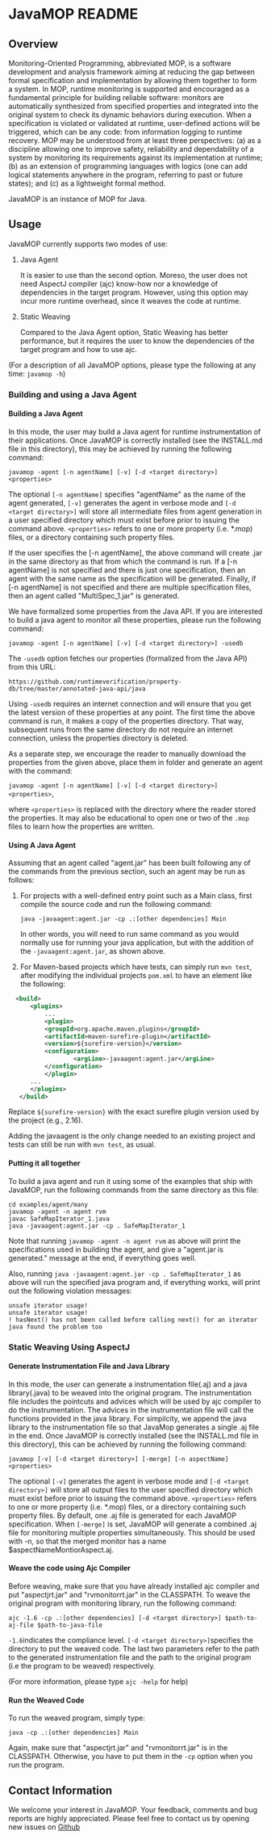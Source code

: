 # JavaMOP README

## Overview

Monitoring-Oriented Programming, abbreviated MOP, is a software
development and analysis framework aiming at reducing the gap between
formal specification and implementation by allowing them together to
form a system. In MOP, runtime monitoring is supported and encouraged
as a fundamental principle for building reliable software: monitors
are automatically synthesized from specified properties and integrated
into the original system to check its dynamic behaviors during
execution. When a specification is violated or validated at runtime,
user-defined actions will be triggered, which can be any code: from
information logging to runtime recovery.  MOP may be understood from
at least three perspectives: (a) as a discipline allowing one to
improve safety, reliability and dependability of a system by
monitoring its requirements against its implementation at runtime; (b)
as an extension of programming languages with logics (one can add
logical statements anywhere in the program, referring to past or
future states); and (c) as a lightweight formal method.

JavaMOP is an instance of MOP for Java.

## Usage

JavaMOP currently supports two modes of use:

1. Java Agent

   It is easier to use than the second option. Moreso, the user does not need AspectJ compiler (ajc) know-how nor    a knowledge of dependencies in the target program. However, using this option may incur more runtime overhead,    since it weaves the code at runtime.
   
2. Static Weaving

   Compared to the Java Agent option, Static Weaving has better performance, but it requires the user to know      the dependencies of the target program and how to use ajc.  

(For a description of all JavaMOP options, please type the following at
any time: ```javamop -h```)

### Building and using a Java Agent

#### Building a Java Agent

In this mode, the user may build a Java agent for runtime
instrumentation of their applications. Once JavaMOP is correctly
installed (see the INSTALL.md file in this directory), this may be
achieved by running the following command:

```javamop -agent [-n agentName] [-v] [-d <target directory>] <properties>```

The optional ```[-n agentName]``` specifies "agentName" as the name of
the agent generated, ```[-v]``` generates the agent in verbose mode
and ```[-d <target directory>]``` will store all intermediate files
from agent generation in a user specified directory which must exist
before prior to issuing the command above. ```<properties>``` refers
to one or more property (i.e. *.mop) files, or a directory containing
such property files.

If the user specifies the [-n agentName], the above command will
create <agentName>.jar in the same directory as that from which the
command is run. If a [-n agentName] is not specified and there is just
one specification, then an agent with the same name as the
specification will be generated. Finally, if [-n agentName] is not
specified and there are multiple specification files, then an agent
called "MultiSpec_1.jar" is generated.

We have formalized some properties from the Java API. If you are
interested to build a java agent to monitor all these properties,
please run the following command:

```javamop -agent [-n agentName] [-v] [-d <target directory>] -usedb```

The ```-usedb``` option fetches our properties (formalized from the
Java API) from this URL:

`https://github.com/runtimeverification/property-db/tree/master/annotated-java-api/java`

Using ```-usedb``` requires an internet connection and will ensure
that you get the latest version of these properties at any point. The
first time the above command is run, it makes a copy of the properties
directory. That way, subsequent runs from the same directory do not
require an internet connection, unless the properties directory is
deleted.

As a separate step, we encourage the reader to manually download the
properties from the given above, place them in folder and generate an
agent with the command:

```javamop -agent [-n agentName] [-v] [-d <target directory>] <properties>```,

where ```<properties>``` is replaced with the directory where the reader
stored the properties. It may also be educational to open one or two
of the ```.mop``` files to learn how the properties are written.

#### Using A Java Agent

Assuming that an agent called "agent.jar" has been built following any
of the commands from the previous section, such an agent may be run as
follows:

1. For projects with a well-defined entry point such as a Main class,
   first compile the source code and run the following command:
  
   ```java -javaagent:agent.jar -cp .:[other dependencies] Main```

   In other words, you will need to run same command as you would
   normally use for running your java application, but with the
   addition of the ```-javaagent:agent.jar```, as shown above.


2. For Maven-based projects which have tests, can simply run ```mvn
   test```, after modifying the individual projects ```pom.xml``` to have
   an element like the following:

  ```xml
    <build>
    	<plugins>
    		...
        	<plugin>
	  		<groupId>org.apache.maven.plugins</groupId>
	  		<artifactId>maven-surefire-plugin</artifactId>
	  		<version>${surefire-version}</version>
	  		<configuration>
        			<argLine>-javaagent:agent.jar</argLine>
	  		</configuration>
        	</plugin>
		...       
      	</plugins>
     </build>
   ```

   Replace ```${surefire-version}``` with the exact surefire plugin
   version used by the project (e.g., 2.16). 

   Adding the javaagent is the only change needed to an existing
   project and tests can still be run with ```mvn test```, as usual.

#### Putting it all together

To build a java agent and run it using some of the examples that ship
with JavaMOP, run the following commands from the same directory as
this file:

```
cd examples/agent/many
javamop -agent -n agent rvm 
javac SafeMapIterator_1.java 
java -javaagent:agent.jar -cp . SafeMapIterator_1
```

Note that running ```javamop -agent -n agent rvm``` as above will
print the specifications used in building the agent, and give a
"agent.jar is generated." message at the end, if everything goes well.

Also, running ```java -javaagent:agent.jar -cp . SafeMapIterator_1```
as above will run the specified java program and, if everything works,
will print out the following violation messages:

```
unsafe iterator usage!
unsafe iterator usage!
! hasNext() has not been called before calling next() for an iterator
java found the problem too
```

### Static Weaving Using AspectJ

#### Generate Instrumentation File and Java Library

In this mode, the user can generate a instrumentation file(.aj) and 
a java library(.java) to be weaved into the original program. The instrumentation
file includes the pointcuts and advices which will be used by ajc compiler to
do the instrumentation. The advices in the instrumentation file will call the functions
provided in the java library. For simpilcity, we append the java library to the
instrumentation file so that JavaMop generates a single .aj file in the end.
Once JavaMOP is correctly installed (see the INSTALL.md file in this directory), this can be
achieved by running the following command: 

```javamop [-v] [-d <target directory>] [-merge] [-n aspectName] <properties>```

The optional ```[-v]``` generates the agent in verbose mode and ```[-d <target directory>]``` will store 
all output files to the user specified directory which must exist before prior to issuing the command above.
 ```<properties>``` refers to one or more property (i.e. *.mop) files, or a directory containing
such property files. By default, one .aj file is generated for each JavaMOP specification. When
```[-merge]``` is set, JavaMOP will generate a combined .aj file for monitoring multiple properties 
simultaneously. This should be used with -n, so that the merged monitor has a name $aspectNameMontiorAspect.aj.

#### Weave the code using Ajc Compiler

Before weaving, make sure that you have already installed ajc compiler and put "aspectjrt.jar" and 
"rvmonitorrt.jar" in the CLASSPATH. To weave the original program with monitoring library, run the
following command:

```ajc -1.6 -cp .:[other dependencies] [-d <target directory>] $path-to-aj-file $path-to-java-file```

```-1.6```indicates the compliance level. ```[-d <target directory>]```specifies the directory to put the weaved
code. The last two parameters refer to the path to the generated instrumentation file and the path to the original
program (i.e the program to be weaved) respectively.

(For more information, please type ```ajc -help``` for help)

#### Run the Weaved Code
To run the weaved program, simply type:

```java -cp .:[other dependencies] Main```

Again, make sure that "aspectjrt.jar" and "rvmonitorrt.jar" is in the CLASSPATH. Otherwise, you have to put them 
in the ```-cp``` option when you run the program.  


## Contact Information

We welcome your interest in JavaMOP. Your feedback, comments and bug
reports are highly appreciated. Please feel free to contact us by
opening new issues on
[Github](https://github.com/runtimeverification/javamop/issues)
